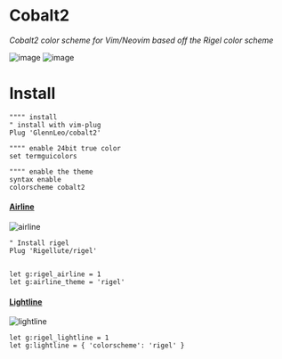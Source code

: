 # Cobalt2

<em>Cobalt2 color scheme for Vim/Neovim based off the Rigel color scheme</em>

![image](https://user-images.githubusercontent.com/39697194/172790101-f21c73e5-b3f2-4bf2-9374-08c3399bb6c6.png)
![image](https://user-images.githubusercontent.com/39697194/172790150-3399da0b-e70d-4d09-9252-cbb440616e22.png)


# Install

```vim
"""" install
" install with vim-plug
Plug 'GlennLeo/cobalt2'

"""" enable 24bit true color
set termguicolors

"""" enable the theme
syntax enable
colorscheme cobalt2
```

#### [Airline](https://github.com/vim-airline/vim-airline)

<img alt="airline" src="https://user-images.githubusercontent.com/12150276/62639300-28c74a80-b937-11e9-8376-06bbefceaf10.png">

```vim
" Install rigel
Plug 'Rigellute/rigel'


let g:rigel_airline = 1
let g:airline_theme = 'rigel'
```

#### [Lightline](https://github.com/itchyny/lightline.vim)

<img alt="lightline" src="https://user-images.githubusercontent.com/12150276/62639141-cd955800-b936-11e9-8536-ef77698981cd.png">

```vim
let g:rigel_lightline = 1
let g:lightline = { 'colorscheme': 'rigel' }
```

